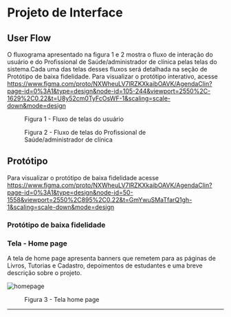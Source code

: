 
# Projeto de Interface

## User Flow
O fluxograma apresentado na figura 1 e 2 mostra o fluxo de interação do usuário e do Profissional de 
Saúde/administrador de clínica pelas telas do sistema.Cada uma das telas desses fluxos será detalhada na seção de 
Protótipo de baixa fidelidade. Para visualizar o protótipo interativo, acesse https://www.figma.com/proto/NXWheuLV7lRZKXkaibOAVK/AgendaClin?page-id=0%3A1&type=design&node-id=105-244&viewport=2550%2C-1629%2C0.22&t=U8y52cm0TyFcOsWF-1&scaling=scale-down&mode=design
<br>
<figure> 
  <img src=""
    <figcaption>Figura 1 - Fluxo de telas do usuário
</figure> 
<figure> 
  <img src=""
    <figcaption>Figura 2 - Fluxo de telas do Profissional de Saúde/administrador de clínica
</figure> 


## Protótipo

Para visualizar o protótipo de baixa fidelidade acesse https://www.figma.com/proto/NXWheuLV7lRZKXkaibOAVK/AgendaClin?page-id=0%3A1&type=design&node-id=50-1558&viewport=2550%2C895%2C0.22&t=GmYwuSMaTfarQ1gh-1&scaling=scale-down&mode=design

### Protótipo de baixa fidelidade


<h3><b>Tela - Home page</b></h3>
<p>A tela de home page apresenta banners que remetem para as páginas de Livros, Tutorias e Cadastro, depoimentos de estudantes e uma breve descrição sobre o projeto. </p>

![homepage](https://user-images.githubusercontent.com/81182674/167677975-53f61b97-4979-441b-813c-036c3cd153bf.png)

<figure> 
  <figcaption>Figura 3 - Tela home page
</figure> 
<hr>






